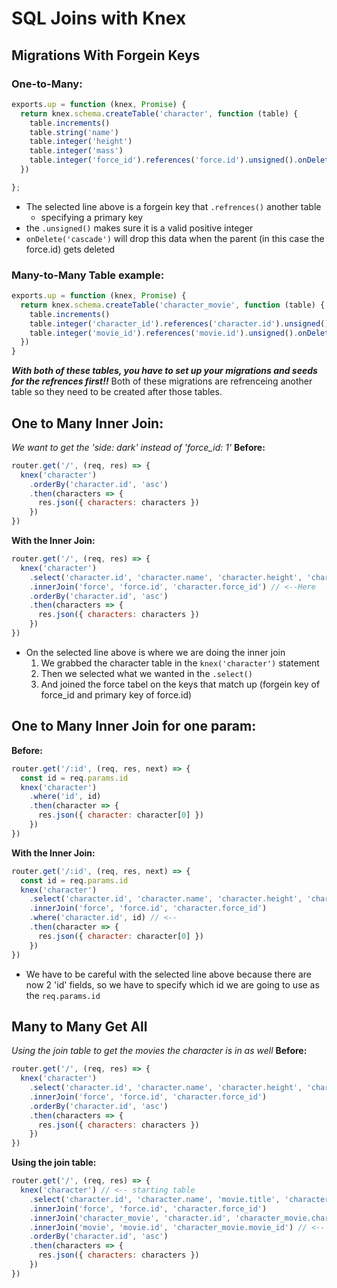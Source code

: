 # SQL Joins with Knex

## Migrations With Forgein Keys
### One-to-Many:
```js
exports.up = function (knex, Promise) {
  return knex.schema.createTable('character', function (table) {
    table.increments()
    table.string('name')
    table.integer('height')
    table.integer('mass')
    table.integer('force_id').references('force.id').unsigned().onDelete('cascade') // <-- this
  })

};
```
* The selected line above is a forgein key that `.refrences()` another table
    - specifying a primary key
* the `.unsigned()` makes sure it is a valid positive integer
* `onDelete('cascade')` will drop this data when the parent (in this case the force.id) gets deleted
### Many-to-Many Table example:
```js
exports.up = function (knex, Promise) {
  return knex.schema.createTable('character_movie', function (table) {
    table.increments()
    table.integer('character_id').references('character.id').unsigned().onDelete('cascade')
    table.integer('movie_id').references('movie.id').unsigned().onDelete('cascade')
  })
}
```
**_With both of these tables, you have to set up your migrations and seeds for the refrences first!!_**
Both of these migrations are refrenceing another table so they need to be created after those tables. 

## One to Many Inner Join:
*We want to get the 'side: dark' instead of 'force_id: 1'*
**Before:**
```js
router.get('/', (req, res) => {
  knex('character')
    .orderBy('character.id', 'asc')
    .then(characters => {
      res.json({ characters: characters })
    })
})
```
**With the Inner Join:**
```js
router.get('/', (req, res) => {
  knex('character')
    .select('character.id', 'character.name', 'character.height', 'character.mass', 'force.side')
    .innerJoin('force', 'force.id', 'character.force_id') // <--Here
    .orderBy('character.id', 'asc')
    .then(characters => {
      res.json({ characters: characters })
    })
})
```
* On the selected line above is where we are doing the inner join
    1. We grabbed the character table in the `knex('character')` statement
    2. Then we selected what we wanted in the `.select()`
    3. And joined the force tabel on the keys that match up (forgein key of force_id and primary key of force.id)

## One to Many Inner Join for one param:
**Before:**
```js
router.get('/:id', (req, res, next) => {
  const id = req.params.id
  knex('character')
    .where('id', id)
    .then(character => {
      res.json({ character: character[0] })
    })
})
```
**With the Inner Join:**
```js
router.get('/:id', (req, res, next) => {
  const id = req.params.id
  knex('character')
    .select('character.id', 'character.name', 'character.height', 'character.mass', 'force.side')
    .innerJoin('force', 'force.id', 'character.force_id')
    .where('character.id', id) // <--
    .then(character => {
      res.json({ character: character[0] })
    })  
})
```
* We have to be careful with the selected line above because there are now 2 'id' fields, so we have to specify which id we are going to use as the `req.params.id` 

## Many to Many Get All
*Using the join table to get the movies the character is in as well*
**Before:**
```js
router.get('/', (req, res) => {
  knex('character')
    .select('character.id', 'character.name', 'character.height', 'character.mass', 'force.side')
    .innerJoin('force', 'force.id', 'character.force_id') 
    .orderBy('character.id', 'asc')
    .then(characters => {
      res.json({ characters: characters })
    })
})
```
**Using the join table:**
```js
router.get('/', (req, res) => {
  knex('character') // <-- starting table
    .select('character.id', 'character.name', 'movie.title', 'character.height', 'character.mass', 'force.side')
    .innerJoin('force', 'force.id', 'character.force_id')
    .innerJoin('character_movie', 'character.id', 'character_movie.character_id') // <-- join table
    .innerJoin('movie', 'movie.id', 'character_movie.movie_id') // <-- ending table
    .orderBy('character.id', 'asc')
    .then(characters => {
      res.json({ characters: characters })
    })
})
```